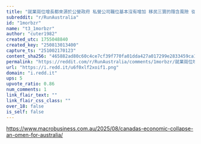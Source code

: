 ```yaml
---
title: "就業崗位增長都來源於公營政府 私營公司職位基本沒有增加 移民三寶的隱含風險 從加拿大經濟崩潰看澳洲的危機"
subreddit: "r/RunAustralia"
id: "1morbzr"
name: "t3_1morbzr"
author: "cuter1982"
created_utc: 1755048840
created_key: "250813013400"
capture_ts: "251002170123"
content_sha256: "465882ad80c60c4ce7cf39f770fa01dda427a017299e2833459ca1e668c73f49"
permalink: "https://reddit.com/r/RunAustralia/comments/1morbzr/就業崗位增長都來源於公營政府_私營公司職位基本沒有增加_移民三寶的隱含風險/"
url: "https://i.redd.it/u6f0xlf2xoif1.png"
domain: "i.redd.it"
ups: 5
upvote_ratio: 0.86
num_comments: 1
link_flair_text: ""
link_flair_css_class: ""
over_18: false
is_self: false
---
```


<https://www.macrobusiness.com.au/2025/08/canadas-economic-collapse-an-omen-for-australia/>
